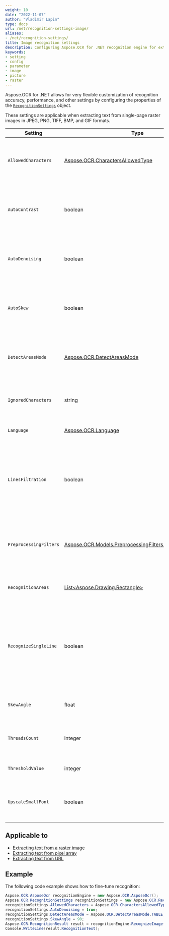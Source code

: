 ```yaml
---
weight: 10
date: "2022-11-07"
author: "Vladimir Lapin"
type: docs
url: /net/recognition-settings-image/
aliases:
- /net/recognition-settings/
title: Image recognition settings
description: Configuring Aspose.OCR for .NET recognition engine for extracting text from images.
keywords:
- setting
- config
- parameter
- image
- picture
- raster
---
```


Aspose.OCR for .NET allows for very flexible customization of recognition accuracy, performance, and other settings by configuring the properties of the [`RecognitionSettings`](https://reference.aspose.com/ocr/net/aspose.ocr/recognitionsettings/) object.

These settings are applicable when extracting text from single-page raster images in JPEG, PNG, TIFF, BMP, and GIF formats.

Setting | Type | Default value | Description
------- | ---- | ------------- | -----------
`AllowedCharacters` | [Aspose.OCR.CharactersAllowedType](https://reference.aspose.com/ocr/net/aspose.ocr/charactersallowedtype/) | `Aspose.OCR.CharactersAllowedType.ALL` | The [predefined whitelist](/ocr/net/characters-whitelist/#predefined-character-sets) of characters Aspose.OCR engine will look for.
`AutoContrast` | boolean | `false` | Automatically [increase the contrast](/ocr/net/contrast/) of images before proceeding to recognition.
`AutoDenoising` | boolean | `false` | Automatically [remove noise](/ocr/net/denoise/) from images before proceeding to recognition.
`AutoSkew` | boolean | `true` | Automatically [correct image tilt (deskew)](/ocr/net/deskew/) before proceeding to recognition.
`DetectAreasMode` | [Aspose.OCR.DetectAreasMode](https://reference.aspose.com/ocr/net/aspose.ocr/detectareasmode/) | _auto_ | Manually override the default [document areas detection method](/ocr/net/areas-detection/#area-detection-modes).
`IgnoredCharacters` | string | _none_ | A [blacklist](/ocr/net/characters-blacklist/) of characters that are ignored during recognition.
`Language` | [Aspose.OCR.Language](https://reference.aspose.com/ocr/net/aspose.ocr/language/) | `Aspose.OCR.Language.None` | Specify a [language](/ocr/net/languages/) for recognition.
`LinesFiltration` | boolean | `false` | Set to `true` to recognize text in tables.<br />Set to `false` to improve performance by ignoring table structures and treating tables as plain text.
`PreprocessingFilters` | [Aspose.OCR.Models.PreprocessingFilters.PreprocessingFilter](https://reference.aspose.com/ocr/net/aspose.ocr.models.preprocessingfilters/preprocessingfilter/) | _none_ | Apply [image processing filters](/ocr/net/image-preprocessing/) that enhance an image before it is sent to the OCR engine.
`RecognitionAreas` | [List\<Aspose.Drawing.Rectangle\>](https://reference.aspose.com/pdf/net/aspose.pdf.drawing/rectangle/) | _entire image_ | List of [areas of the image](/ocr/net/image-regions-extract/) from which to extract text.
`RecognizeSingleLine` | boolean | `false` | Recognize a [single-line](/ocr/net/recognize-single-line/) image. Disables automatic document region detection.<br />Improves the recognition performance of simple images.
`SkewAngle` | float | `0` | Manually [rotate](/ocr/net/deskew/#manual-skew-correction) the image by the specified degree.
`ThreadsCount` | integer | _auto_ | The number of [CPU threads](/ocr/net/multithreading/) used for recognition.
`ThresholdValue` | integer | _auto_ | [Override](/ocr/net/binarization/#using-binarization-threshold) the automatic binarization settings.
`UpscaleSmallFont` | boolean | `false` | Improve small font recognition and detection of dense lines.

## Applicable to

- [Extracting text from a raster image](/ocr/net/recognition/image/)
- [Extracting text from pixel array](/ocr/net/recognition/pixel/)
- [Extracting text from URL](/ocr/net/recognition/url/)

## Example

The following code example shows how to fine-tune recognition:

```csharp
Aspose.OCR.AsposeOcr recognitionEngine = new Aspose.OCR.AsposeOcr();
Aspose.OCR.RecognitionSettings recognitionSettings = new Aspose.OCR.RecognitionSettings();
recognitionSettings.AllowedCharacters = Aspose.OCR.CharactersAllowedType.LATIN_ALPHABET;
recognitionSettings.AutoDenoising = true;
recognitionSettings.DetectAreasMode = Aspose.OCR.DetectAreasMode.TABLE;
recognitionSettings.SkewAngle = 90;
Aspose.OCR.RecognitionResult result = recognitionEngine.RecognizeImage("source.png", recognitionSettings);
Console.WriteLine(result.RecognitionText);
```
